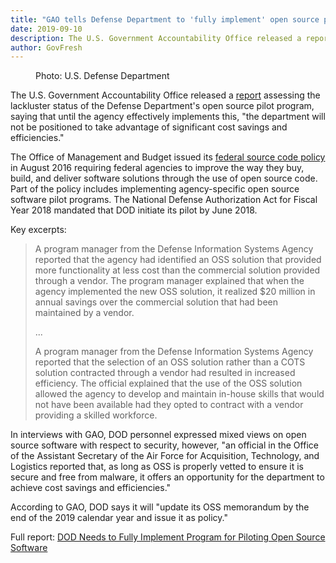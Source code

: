 ```yaml
---
title: "GAO tells Defense Department to 'fully implement' open source pilot program"
date: 2019-09-10
description: The U.S. Government Accountability Office released a report assessing the lackluster status of the Defense Department's open source pilot program, saying that until the agency effectively implements this, "the department will not be positioned to take advantage of significant cost savings and efficiencies." 
author: GovFresh
---
```


<!-- image {"id":24977} -->
<figure class="wp-block-image"><figcaption>Photo: U.S. Defense Department</figcaption></figure>
<!-- /image -->

<!-- paragraph -->
<p>The U.S. Government Accountability Office released a <a href="https://www.gao.gov/products/GAO-19-457?source=ra">report</a> assessing the lackluster status of the Defense Department's open source pilot program, saying that until the agency effectively implements this, "the department will not be positioned to take advantage of significant cost savings and efficiencies."</p>
<!-- /paragraph -->

<!-- paragraph -->
<p>The Office of Management and Budget issued its <a href="https://obamawhitehouse.archives.gov/sites/default/files/omb/memoranda/2016/m_16_21.pdfhttps://obamawhitehouse.archives.gov/sites/default/files/omb/memoranda/2016/m_16_21.pdf">federal source code policy</a> in August 2016 requiring federal agencies to improve the way they buy, build, and deliver software solutions through the use of open source code. Part of the policy includes implementing agency-specific open source software pilot programs. The National Defense Authorization Act for Fiscal Year 2018 mandated that DOD initiate its pilot by June 2018.</p>
<!-- /paragraph -->

<!-- paragraph -->
<p>Key excerpts:</p>
<!-- /paragraph -->

<!-- quote -->
<blockquote class="wp-block-quote"><p>A program manager from the Defense Information Systems Agency reported that the agency had identified an OSS solution that provided more functionality at less cost than the commercial solution provided through a vendor. The program manager explained that when the agency implemented the new OSS solution, it realized $20 million in annual savings over the commercial solution that had been maintained by a vendor.</p><p>...</p><p>A program manager from the Defense Information Systems Agency reported that the selection of an OSS solution rather than a COTS solution contracted through a vendor had resulted in increased efficiency. The official explained that the use of the OSS solution allowed the agency to develop and maintain in-house skills that would not have been available had they opted to contract with a vendor providing a skilled workforce.</p></blockquote>
<!-- /quote -->

<!-- paragraph -->
<p>In interviews with GAO, DOD personnel expressed mixed views on open source software with respect to security, however, "an official in the Office of the Assistant Secretary of the Air Force for Acquisition, Technology, and Logistics reported that, as long as OSS is properly vetted to ensure it is secure and free from malware, it offers an opportunity for the department to achieve cost savings and efficiencies."</p>
<!-- /paragraph -->

<!-- paragraph -->
<p>According to GAO, DOD says it will "update its OSS memorandum by the end of the 2019 calendar year and issue it as policy."</p>
<!-- /paragraph -->

<!-- paragraph -->
<p>Full report: <a href="https://www.gao.gov/products/GAO-19-457?source=ra">DOD Needs to Fully Implement Program for Piloting Open Source Software</a></p>
<!-- /paragraph -->
